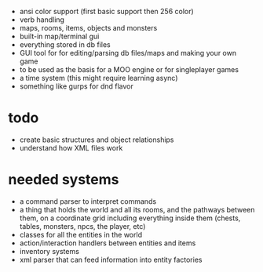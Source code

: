 - ansi color support (first basic support then 256 color)
- verb handling
- maps, rooms, items, objects and monsters
- built-in map/terminal gui
- everything stored in db files
- GUI tool for for editing/parsing db files/maps and making your own game
- to be used as the basis for a MOO engine or for singleplayer games
- a time system (this might require learning async)
- something like gurps for dnd flavor

# todo
- create basic structures and object relationships
- understand how XML files work

# needed systems
- a command parser to interpret commands
- a thing that holds the world and all its rooms,
and the pathways between them, on a coordinate grid 
including everything  inside them (chests, tables, 
monsters, npcs, the player, etc) 
- classes for all the entities in the world
- action/interaction handlers between entities and items
- inventory systems
- xml parser that can feed information into entity factories